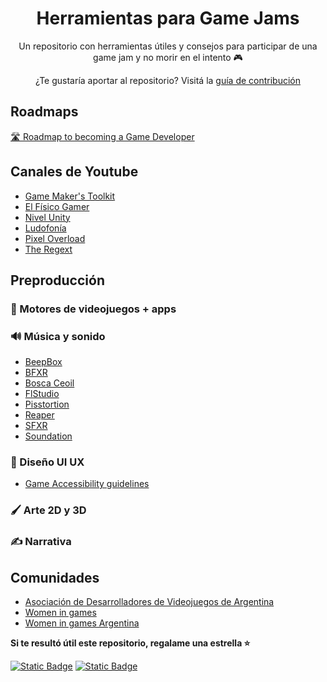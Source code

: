 <h1 align="center"> Herramientas para Game Jams</h1>
<p align="center"> Un repositorio con herramientas útiles y consejos para participar de una game jam y no morir en el intento 🎮</p>
<p align="center"> ¿Te gustaría aportar al repositorio? Visitá la <a href="CONTRIBUTING.md">guía de contribución</a> </p>

## Roadmaps

[🛣️ Roadmap to becoming a Game Developer](https://roadmap.sh/game-developer)

## Canales de Youtube

- [Game Maker's Toolkit](https://www.youtube.com/@GMTK)
- [El Físico Gamer](https://www.youtube.com/@ElFisicoGamer)
- [Nivel Unity](https://www.youtube.com/@nivelunity)
- [Ludofonía](https://www.youtube.com/@Ludofonia)
- [Pixel Overload](https://www.youtube.com/@PixelOverloadChannel)
- [The Regext](https://www.youtube.com/@TheRegext/videos)

## Preproducción

### 🔧 Motores de videojuegos + apps

### 🔊 Música y sonido

- [BeepBox](https://www.beepbox.co/)
- [BFXR](https://www.bfxr.net/)
- [Bosca Ceoil](https://boscaceoil.net/)
- [FlStudio](https://www.image-line.com/)
- [Pisstortion](https://vst.unplug.red/pisstortion)
- [Reaper](https://drive.google.com/drive/folders/11azXlwChfFwj7UcReWnmI_KYhnB5RbFt?usp=drive_link)
- [SFXR](https://sfxr.me/)
- [Soundation](https://soundation.com/)

### 🎨 Diseño UI UX

- [Game Accessibility guidelines](https://gameaccessibilityguidelines.com/)

### 🖌️ Arte 2D y 3D

### ✍️ Narrativa

## Comunidades

- [Asociación de Desarrolladores de Videojuegos de Argentina](https://adva.vg/)
- [Women in games](https://www.womeningames.org/)
- [Women in games Argentina](https://www.womeningamesar.com/)

**Si te resultó útil este repositorio, regalame una estrella ⭐**

<a href="https://cafecito.app/natayafs"> <img alt="Static Badge" src="https://img.shields.io/badge/cafecito-purple?style=social&logo=buy%20me%20a%20coffee&link=https%3A%2F%2Fcafecito.app%2Fnatayafs"></a> <a href="https://www.buymeacoffee.com/natayafs"> <img alt="Static Badge" src="https://img.shields.io/badge/buy_me_a_coffee-purple?style=social&logo=buy%20me%20a%20coffee&link=https%3A%2F%2Fwww.buymeacoffee.com%2Fnatayafs"></a>
